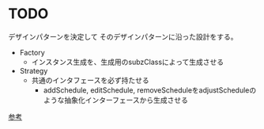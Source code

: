 # TODO

デザインパターンを決定して
そのデザインパターンに沿った設計をする。

- Factory
    - インスタンス生成を、生成用のsubzClassによって生成させる
- Strategy
    - 共通のインタフェースを必ず持たせる
        - addSchedule, editSchedule, removeScheduleをadjustScheduleのような抽象化インターフェースから生成させる

[参考](https://medium.com/@ivorobioff/the-5-most-common-design-pattPHPerns-in-php-applications-7f33b6b7d8d6)